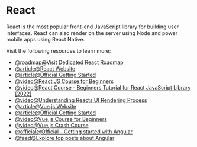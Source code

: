 # React

React is the most popular front-end JavaScript library for building user interfaces. React can also render on the server using Node and power mobile apps using React Native.

Visit the following resources to learn more:

- [@roadmap@Visit Dedicated React Roadmap](https://roadmap.sh/react)
- [@article@React Website](https://react.dev/)
- [@article@Official Getting Started](https://react.dev/learn/tutorial-tic-tac-toe)
- [@video@React JS Course for Beginners](https://www.youtube.com/watch?v=nTeuhbP7wdE)
- [@video@React Course - Beginners Tutorial for React JavaScript Library \[2022\]](https://www.youtube.com/watch?v=bMknfKXIFA8)
- [@video@Understanding Reacts UI Rendering Process](https://www.youtube.com/watch?v=i793Qm6kv3U)
- [@article@Vue.js Website](https://vuejs.org/)
- [@article@Official Getting Started](https://vuejs.org/v2/guide/)
- [@video@Vue.js Course for Beginners](https://www.youtube.com/watch?v=FXpIoQ_rT_c)
- [@video@Vue.js Crash Course](https://www.youtube.com/watch?v=qZXt1Aom3Cs)
- [@official@Official - Getting started with Angular](https://angular.io/start)
- [@feed@Explore top posts about Angular](https://app.daily.dev/tags/angular?ref=roadmapsh)

